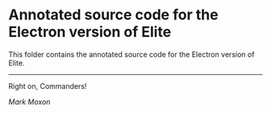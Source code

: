 # Annotated source code for the Electron version of Elite

This folder contains the annotated source code for the Electron version of Elite.

---

Right on, Commanders!

_Mark Moxon_